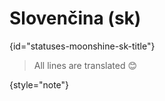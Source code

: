 # Slovenčina (sk)
{id="statuses-moonshine-sk-title"}


> All lines are translated 😊
>
{style="note"}

